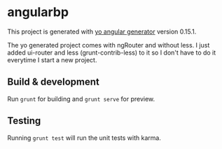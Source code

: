 # angularbp

This project is generated with [yo angular generator](https://github.com/yeoman/generator-angular)
version 0.15.1.

The yo generated project comes with ngRouter and without less. I just added ui-router and less (grunt-contrib-less) to it so I don't have to do it everytime I start a new project. 

## Build & development

Run `grunt` for building and `grunt serve` for preview.

## Testing

Running `grunt test` will run the unit tests with karma.

